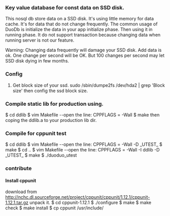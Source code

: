 

### Key value database for const data on SSD disk.
This nosql db store data on a SSD disk. It's using little memory for data cache.
It's for data that do not change frequently.
The common usage of DuoDb is initialize the data in your app initialize phase. Then using it in running phase.
It do not support transaction because changing data when running server is not our feature.


Warning: Changing data frequently will damage your SSD disk. Add data is ok.
One change per second will be OK. But 100 changes per second may let SSD disk dying in few months.


### Config
1. Get block size of your ssd.
sudo /sbin/dumpe2fs /dev/hda2 | grep 'Block size'
then config the ssd block size.

### Compile static lib for production using.
$ cd ddlib
$ vim Makefile
   --open the line:  CPPFLAGS  = -Wall
$ make
then coping the ddlib.a to your production lib dir.

### Compile for cppunit test
$ cd ddlib
$ vim Makefile
   --open the line:  CPPFLAGS  = -Wall -D \_UTEST\_
$ make
$ cd ..
$ vim Makefile
   --open the line: CPPFLAGS  = -Wall -I ddlib -D \_UTEST\_
$ make
$ ./duoduo\_utest


### contribute
#### Install cppunit
   download from http://nchc.dl.sourceforge.net/project/cppunit/cppunit/1.12.1/cppunit-1.12.1.tar.gz
   unpack it. 
   $ cd cppunit-1.12.1
   $ ./configure
   $ make
   $ make check
   $ make install
   $ cp cppunit /usr/include/
